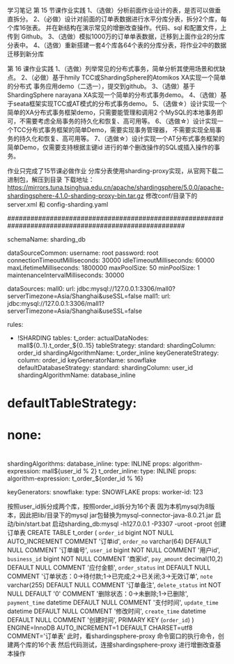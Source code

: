 学习笔记
 第 15 节课作业实践
   1、（选做）分析前面作业设计的表，是否可以做垂直拆分。 
   2、（必做）设计对前面的订单表数据进行水平分库分表，拆分2个库，每个库16张表。
   并在新结构在演示常见的增删改查操作。代码、sql 和配置文件，上传到 Github。 
   3、（选做）模拟1000万的订单单表数据，迁移到上面作业2的分库分表中。 
   4、（选做）重新搭建一套4个库各64个表的分库分表，将作业2中的数据迁移到新分库
   
   
   第 16 课作业实践 1、（选做）列举常见的分布式事务，简单分析其使用场景和优缺点。 
   2、（必做）基于hmily TCC或ShardingSphere的Atomikos XA实现一个简单的分布式 事务应用demo（二选一），提交到github。 
   3、（选做）基于ShardingSphere narayana XA实现一个简单的分布式事务demo。 
   4、（选做）基于seata框架实现TCC或AT模式的分布式事务demo。 
   5、（选做☆）设计实现一个简单的XA分布式事务框架demo，只需要能管理和调用2 个MySQL的本地事务即可，不需要考虑全局事务的持久化和恢复、高可用等。 
   6、（选做☆）设计实现一个TCC分布式事务框架的简单Demo，需要实现事务管理器， 不需要实现全局事务的持久化和恢复、高可用等。 
   7、（选做☆）设计实现一个AT分布式事务框架的简单Demo，仅需要支持根据主键id 进行的单个删改操作的SQL或插入操作的事务。
   
作业只完成了15节课必做作业
分库分表使用sharding-proxy实现，从官网下载二进制包，解压到目录
下载地址：https://mirrors.tuna.tsinghua.edu.cn/apache/shardingsphere/5.0.0/apache-shardingsphere-4.1.0-sharding-proxy-bin.tar.gz
修改conf/目录下的server.xml 和 config-sharding.yaml

######################################################################################################

schemaName: sharding_db

dataSourceCommon:
  username: root
  password: root
  connectionTimeoutMilliseconds: 30000
  idleTimeoutMilliseconds: 60000
  maxLifetimeMilliseconds: 1800000
  maxPoolSize: 50
  minPoolSize: 1
  maintenanceIntervalMilliseconds: 30000

dataSources:
  mall0:
    url: jdbc:mysql://127.0.0.1:3306/mall0?serverTimezone=Asia/Shanghai&useSSL=false
  mall1:
    url: jdbc:mysql://127.0.0.1:3306/mall1?serverTimezone=Asia/Shanghai&useSSL=false

rules:
- !SHARDING
  tables:
    t_order:
      actualDataNodes: mall${0..1}.t_order_${0..15}
      tableStrategy:
        standard:
          shardingColumn: order_id
          shardingAlgorithmName: t_order_inline
      keyGenerateStrategy:
        column: order_id
        keyGeneratorName: snowflake
  defaultDatabaseStrategy:
    standard:
      shardingColumn: user_id
      shardingAlgorithmName: database_inline
#  defaultTableStrategy:
#    none:
#  
  shardingAlgorithms:
    database_inline:
      type: INLINE
      props:
        algorithm-expression: mall${user_id % 2}
    t_order_inline:
      type: INLINE
      props:
        algorithm-expression: t_order_${order_id % 16}
  
  keyGenerators:
    snowflake:
      type: SNOWFLAKE
      props:
        worker-id: 123

按照user_id拆分成两个库，按照order_id拆分为16个表
因为本机mysql为8版本，因此把lib/目录下的mysql jar包替换为mysql-connector-java-8.0.21.jar
启动/bin/start.bat
启动sharding_db:mysql -h127.0.0.1 -P3307 -uroot -proot
创建订单表
CREATE TABLE t_order (
  `order_id` bigint NOT NULL AUTO_INCREMENT COMMENT '订单id',
  `order_no` varchar(64) DEFAULT NULL COMMENT '订单编号',
  `user_id` bigint NOT NULL COMMENT '用户id',
  `business_id` bigint NOT NULL COMMENT '商家id',
  `pay_amount` decimal(10,2) DEFAULT NULL COMMENT '应付金额',
  `order_status` int DEFAULT NULL COMMENT '订单状态：0->待付款;1->已完成;2->已关闭;3->无效订单',
  `note` varchar(255) DEFAULT NULL COMMENT '订单备注',
  `delete_status` int NOT NULL DEFAULT '0' COMMENT '删除状态：0->未删除;1->已删除',
  `payment_time` datetime DEFAULT NULL COMMENT '支付时间',
  `update_time` datetime DEFAULT NULL COMMENT '修改时间',
  `create_time` datetime DEFAULT NULL COMMENT '创建时间',
  PRIMARY KEY (`order_id`)
) ENGINE=InnoDB AUTO_INCREMENT=1 DEFAULT CHARSET=utf8 COMMENT='订单表'
此时，看shardingsphere-proxy 命令窗口的执行命令，创建两个库的16个表
然后代码测试，连接shardingsphere-proxy 进行增删改查基本操作
